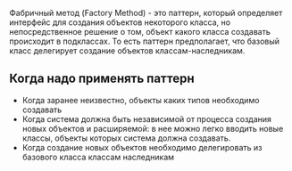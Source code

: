 Фабричный метод (Factory Method) - это паттерн, который определяет интерфейс для создания объектов некоторого класса, но непосредственное решение о том, объект какого класса создавать происходит в подклассах. То есть паттерн предполагает, что базовый класс делегирует создание объектов классам-наследникам.

## Когда надо применять паттерн
* Когда заранее неизвестно, объекты каких типов необходимо создавать
* Когда система должна быть независимой от процесса создания новых объектов и расширяемой: в нее можно легко вводить новые классы, объекты которых система должна создавать.
* Когда создание новых объектов необходимо делегировать из базового класса классам наследникам



